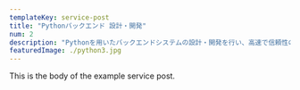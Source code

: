 ```yaml
---
templateKey: service-post
title: "Pythonバックエンド 設計・開発"
num: 2
description: "Pythonを用いたバックエンドシステムの設計・開発を行い、高速で信頼性の高いサービスの構築を支援します。シンプルで拡張性のあるコード設計を重視し、効率的で保守性に優れたバックエンドアーキテクチャを提供します。"
featuredImage: ./python3.jpg
---
```


This is the body of the example service post.
